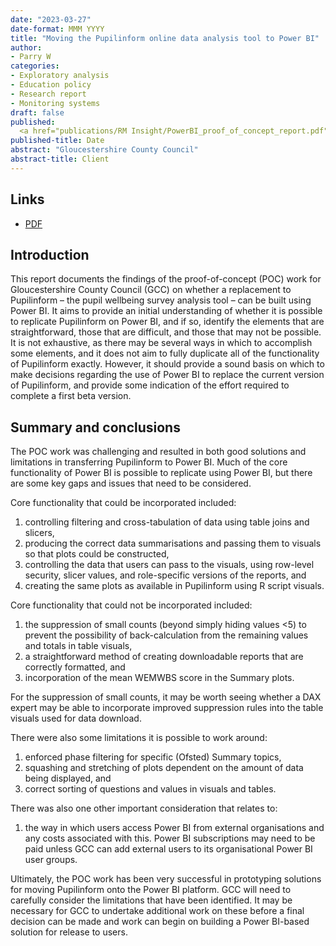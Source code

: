 ```yaml
---
date: "2023-03-27"
date-format: MMM YYYY
title: "Moving the Pupilinform online data analysis tool to Power BI"
author:
- Parry W
categories:
- Exploratory analysis
- Education policy
- Research report
- Monitoring systems
draft: false
published:
  <a href="publications/RM Insight/PowerBI_proof_of_concept_report.pdf" target="_blank">PDF</a>
published-title: Date
abstract: "Gloucestershire County Council"
abstract-title: Client
---
```



## Links

* <a href="publications/RM Insight/PowerBI_proof_of_concept_report.pdf" target="_blank">PDF</a>


## Introduction

This report documents the findings of the proof-of-concept (POC) work for Gloucestershire County Council (GCC) on whether a replacement to Pupilinform – the pupil wellbeing survey analysis tool – can be built using Power BI. It aims to provide an initial understanding of whether it is possible to replicate Pupilinform on Power BI, and if so, identify the elements that are straightforward, those that are difficult, and those that may not be possible. It is not exhaustive, as there may be several ways in which to accomplish some elements, and it does not aim to fully duplicate all of the functionality of Pupilinform exactly. However, it should provide a sound basis on which to make decisions regarding the use of Power BI to replace the current version of Pupilinform, and provide some indication of the effort required to complete a first beta version.


## Summary and conclusions

The POC work was challenging and resulted in both good solutions and limitations in transferring Pupilinform to Power BI. Much of the core functionality of Power BI is possible to replicate using Power BI, but there are some key gaps and issues that need to be considered.

Core functionality that could be incorporated included:

1. controlling filtering and cross-tabulation of data using table joins and slicers,
2. producing the correct data summarisations and passing them to visuals so that plots could be constructed,
3. controlling the data that users can pass to the visuals, using row-level security, slicer values, and role-specific versions of the reports, and
4. creating the same plots as available in Pupilinform using R script visuals.

Core functionality that could not be incorporated included:

1. the suppression of small counts (beyond simply hiding values <5) to prevent the possibility of back-calculation from the remaining values and totals in table visuals,
2. a straightforward method of creating downloadable reports that are correctly formatted, and
3. incorporation of the mean WEMWBS score in the Summary plots.

For the suppression of small counts, it may be worth seeing whether a DAX expert may be able to incorporate improved suppression rules into the table visuals used for data download.

There were also some limitations it is possible to work around:

1. enforced phase filtering for specific (Ofsted) Summary topics,
2. squashing and stretching of plots dependent on the amount of data being displayed, and
3. correct sorting of questions and values in visuals and tables.

There was also one other important consideration that relates to:

1. the way in which users access Power BI from external organisations and any costs associated with this. Power BI subscriptions may need to be paid unless GCC can add external users to its organisational Power BI user groups.

Ultimately, the POC work has been very successful in prototyping solutions for moving Pupilinform onto the Power BI platform. GCC will need to carefully consider the limitations that have been identified. It may be necessary for GCC to undertake additional work on these before a final decision can be made and work can begin on building a Power BI-based solution for release to users.